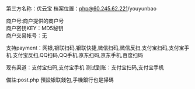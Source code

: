 第三方名称：优云宝
档案位置：php@60.245.62.221/youyunbao  
 
商户号:商户提供的商户号  
商户密钥KEY：MD5秘钥  
商户交易帐号：无  
 
支持payment：网银,银联扫码,银联快捷,微信扫码,微信反扫,支付宝扫码,支付宝手机,支付宝反扫,QQ扫码,QQ手机,京东扫码,京东手机,百度扫码
  
现有渠道：支付宝扫码,支付宝手机
测试到账：支付宝扫码,支付宝手机

備註:post.php 預設银联錢包,手機銀行也是掃碼